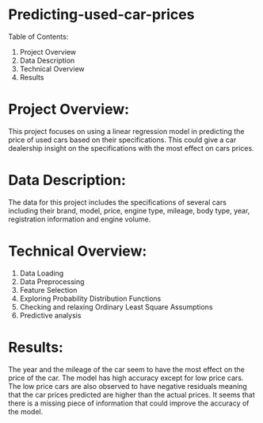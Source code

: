 # Predicting-used-car-prices

Table of Contents:
1. Project Overview
2. Data Description
3. Technical Overview
4. Results

   
# Project Overview:

This project focuses on using a linear regression model in predicting the price of used cars based on their specifications. This could give a car dealership insight on the specifications with the most effect on cars prices. 

# Data Description:

The data for this project includes the specifications of several cars including their brand, model, price, engine type, mileage, body type, year, registration information and engine volume.

# Technical Overview:

1. Data Loading
2. Data Preprocessing
3. Feature Selection
4. Exploring Probability Distribution Functions
5. Checking and relaxing Ordinary Least Square Assumptions
6. Predictive analysis

# Results:

The year and the mileage of the car seem to have the most effect on the price of the car. The model has high accuracy except for low price cars. The low price cars are also observed to have negative residuals meaning that the car prices predicted are higher than the actual prices. It seems that there is a missing piece of information that could improve the accuracy of the model.

